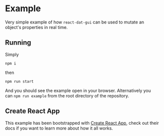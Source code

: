 # Example

Very simple example of how `react-dat-gui` can be used to mutate an object's properties in real time.

## Running

Simply

```
npm i
```

then

```
npm run start
```

And you should see the example open in your browser. Alternatively you can `npm run example` from the root directory of the repository.

## Create React App

This example has been bootstrapped with [Create React App](https://github.com/facebookincubator/create-react-app), check out their docs if you want to learn more about how it all works.
